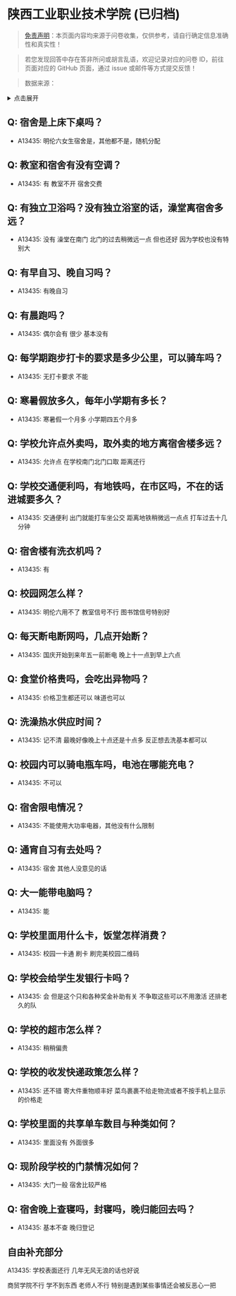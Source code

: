 # 陕西工业职业技术学院 (已归档)

> [免责声明](https://colleges.chat/#_3)：本页面内容均来源于问卷收集，仅供参考，请自行确定信息准确性和真实性！

> 若您发现回答中存在答非所问或胡言乱语，欢迎记录对应的问卷 ID，前往页面对应的 GitHub 页面，通过 issue 或邮件等方式提交反馈！

> 数据来源：

<details><summary>点击展开</summary>
<ul>
<li>A13435: 匿名 (2022 年 06 月)</li>
</ul>
</details>

## Q: 宿舍是上床下桌吗？

- A13435: 明伦六女生宿舍是，其他都不是，随机分配

## Q: 教室和宿舍有没有空调？

- A13435: 有 教室不开 宿舍交费

## Q: 有独立卫浴吗？没有独立浴室的话，澡堂离宿舍多远？

- A13435: 没有 澡堂在南门 北门的过去稍微远一点 但也还好 因为学校也没有特别大

## Q: 有早自习、晚自习吗？

- A13435: 有晚自习

## Q: 有晨跑吗？

- A13435: 偶尔会有  很少  基本没有

## Q: 每学期跑步打卡的要求是多少公里，可以骑车吗？

- A13435: 无打卡要求 不能

## Q: 寒暑假放多久，每年小学期有多长？

- A13435: 寒暑假一个月多  小学期四五个月多

## Q: 学校允许点外卖吗，取外卖的地方离宿舍楼多远？

- A13435: 允许点  在学校南门北门口取 距离还行

## Q: 学校交通便利吗，有地铁吗，在市区吗，不在的话进城要多久？

- A13435: 交通便利 出门就能打车坐公交  距离地铁稍微远一点点 打车过去十几分钟

## Q: 宿舍楼有洗衣机吗？

- A13435: 有

## Q: 校园网怎么样？

- A13435: 明伦六用不了 教室信号不行 图书馆信号特别好

## Q: 每天断电断网吗，几点开始断？

- A13435: 国庆开始到来年五一前断电  晚上十一点到早上六点

## Q: 食堂价格贵吗，会吃出异物吗？

- A13435: 价格卫生都还可以 味道也可以

## Q: 洗澡热水供应时间？

- A13435: 记不清 最晚好像晚上十点还是十点多 反正想去洗基本都可以

## Q: 校园内可以骑电瓶车吗，电池在哪能充电？

- A13435: 不可以

## Q: 宿舍限电情况？

- A13435: 不能使用大功率电器，其他没有什么限制

## Q: 通宵自习有去处吗？

- A13435: 宿舍 其他人没意见的话

## Q: 大一能带电脑吗？

- A13435: 能

## Q: 学校里面用什么卡，饭堂怎样消费？

- A13435: 校园一卡通 刷卡 刷完美校园二维码

## Q: 学校会给学生发银行卡吗？

- A13435: 会 但是这个只和各种奖金补助有关  不争取这些可以不用激活 还排老久的队

## Q: 学校的超市怎么样？

- A13435: 稍稍偏贵

## Q: 学校的收发快递政策怎么样？

- A13435: 还不错 寄大件重物顺丰好 菜鸟裹裹不给走物流或者不按手机上显示的价格走

## Q: 学校里面的共享单车数目与种类如何？

- A13435: 里面没有  外面很多

## Q: 现阶段学校的门禁情况如何？

- A13435: 大门一般  宿舍比较严格

## Q: 宿舍晚上查寝吗，封寝吗，晚归能回去吗？

- A13435: 基本不查 晚归登记

## 自由补充部分

A13435: 学校表面还行 几年无风无浪的话也好说 

商贸学院不行 学不到东西 老师人不行  特别是遇到某些事情还会被反恶心一把